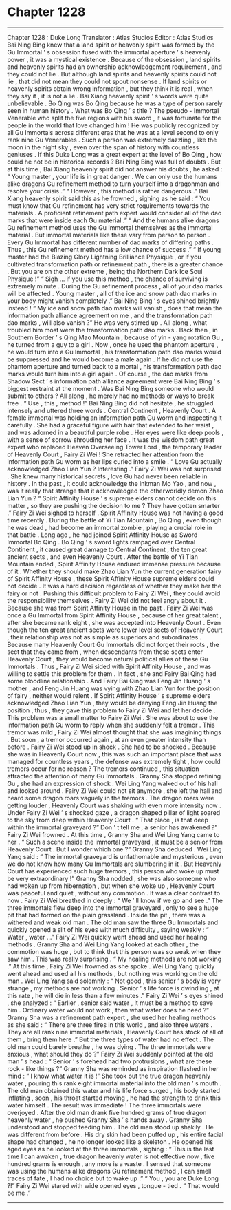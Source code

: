 
# Chapter 1228


---

Chapter 1228 : Duke Long
Translator :
Atlas Studios
Editor :
Atlas Studios
Bai Ning Bing knew that a land spirit or heavenly spirit was formed by the Gu Immortal ’ s obsession fused with the immortal aperture ’ s heavenly power , it was a mystical existence .
Because of the obsession , land spirits and heavenly spirits had an ownership acknowledgement requirement , and they could not lie .
But although land spirits and heavenly spirits could not lie , that did not mean they could not spout nonsense .
If land spirits or heavenly spirits obtain wrong information , but they think it is real , when they say it , it is not a lie .
Bai Xiang heavenly spirit ’ s words were quite unbelievable .
Bo Qing was Bo Qing because he was a type of person rarely seen in human history .
What was Bo Qing ’ s title ?
The pseudo - Immortal Venerable who split the five regions with his sword , it was fortunate for the people in the world that love changed him !
He was publicly recognized by all Gu Immortals across different eras that he was at a level second to only rank nine Gu Venerables .
Such a person was extremely dazzling , like the moon in the night sky , even over the span of history with countless geniuses . If this Duke Long was a great expert at the level of Bo Qing , how could he not be in historical records ?
Bai Ning Bing was full of doubts .
But at this time , Bai Xiang heavenly spirit did not answer his doubts , he asked : “ Young master , your life is in great danger . We can only use the humans alike dragons Gu refinement method to turn yourself into a dragonman and resolve your crisis .”
“ However , this method is rather dangerous .”
Bai Xiang heavenly spirit said this as he frowned , sighing as he said : “ You must know that Gu refinement has very strict requirements towards the materials . A proficient refinement path expert would consider all of the dao marks that were inside each Gu material .”
“ And the humans alike dragons Gu refinement method uses the Gu Immortal themselves as the immortal material . But immortal materials like these vary from person to person . Every Gu Immortal has different number of dao marks of differing paths . Thus , this Gu refinement method has a low chance of success .”
“ If young master had the Blazing Glory Lightning Brilliance Physique , or if you cultivated transformation path or refinement path , there is a greater chance . But you are on the other extreme , being the Northern Dark Ice Soul Physique !”
“ Sigh … if you use this method , the chance of surviving is extremely minute . During the Gu refinement process , all of your dao marks will be affected . Young master , all of the ice and snow path dao marks in your body might vanish completely .”
Bai Ning Bing ’ s eyes shined brightly instead !
“ My ice and snow path dao marks will vanish , does that mean the information path alliance agreement on me , and the transformation path dao marks , will also vanish ?”
He was very stirred up .
All along , what troubled him most were the transformation path dao marks .
Back then , in Southern Border ’ s Qing Mao Mountain , because of yin - yang rotation Gu , he turned from a guy to a girl . Now , once he used the phantom aperture , he would turn into a Gu Immortal , his transformation path dao marks would be suppressed and he would become a male again . If he did not use the phantom aperture and turned back to a mortal , his transformation path dao marks would turn him into a girl again .
Of course , the dao marks from Shadow Sect ’ s information path alliance agreement were Bai Ning Bing ’ s biggest restraint at the moment .
Was Bai Ning Bing someone who would submit to others ?
All along , he merely had no methods or ways to break free .
“ Use , this , method !” Bai Ning Bing did not hesitate , he struggled intensely and uttered three words .
Central Continent , Heavenly Court .
A female immortal was holding an information path Gu worm and inspecting it carefully .
She had a graceful figure with hair that extended to her waist , and was adorned in a beautiful purple robe . Her eyes were like deep pools , with a sense of sorrow shrouding her face .
It was the wisdom path great expert who replaced Heaven Overseeing Tower Lord , the temporary leader of Heavenly Court , Fairy Zi Wei !
She retracted her attention from the information path Gu worm as her lips curled into a smile .
“ Love Gu actually acknowledged Zhao Lian Yun ? Interesting .”
Fairy Zi Wei was not surprised .
She knew many historical secrets , love Gu had never been reliable in history . In the past , it could acknowledge the inkman Mo Yao , and now , was it really that strange that it acknowledged the otherworldly demon Zhao Lian Yun ?
“ Spirit Affinity House ’ s supreme elders cannot decide on this matter , so they are pushing the decision to me ? They have gotten smarter .”
Fairy Zi Wei sighed to herself .
Spirit Affinity House was not having a good time recently .
During the battle of Yi Tian Mountain , Bo Qing , even though he was dead , had become an immortal zombie , playing a crucial role in that battle . Long ago , he had joined Spirit Affinity House as Sword Immortal Bo Qing . Bo Qing ’ s sword lights rampaged over Central Continent , it caused great damage to Central Continent , the ten great ancient sects , and even Heavenly Court . After the battle of Yi Tian Mountain ended , Spirit Affinity House endured immense pressure because of it .
Whether they should make Zhao Lian Yun the current generation fairy of Spirit Affinity House , these Spirit Affinity House supreme elders could not decide . It was a hard decision regardless of whether they make her the fairy or not .
Pushing this difficult problem to Fairy Zi Wei , they could avoid the responsibility themselves .
Fairy Zi Wei did not feel angry about it .
Because she was from Spirit Affinity House in the past .
Fairy Zi Wei was once a Gu Immortal from Spirit Affinity House , because of her great talent , after she became rank eight , she was accepted into Heavenly Court .
Even though the ten great ancient sects were lower level sects of Heavenly Court , their relationship was not as simple as superiors and subordinates .
Because many Heavenly Court Gu Immortals did not forget their roots , the sect that they came from , when descendants from these sects enter Heavenly Court , they would become natural political allies of these Gu Immortals .
Thus , Fairy Zi Wei sided with Spirit Affinity House , and was willing to settle this problem for them .
In fact , she and Fairy Bai Qing had some bloodline relationship .
And Fairy Bai Qing was Feng Jin Huang ’ s mother , and Feng Jin Huang was vying with Zhao Lian Yun for the position of fairy , neither would relent .
If Spirit Affinity House ’ s supreme elders acknowledged Zhao Lian Yun , they would be denying Feng Jin Huang the position , thus , they gave this problem to Fairy Zi Wei and let her decide .
This problem was a small matter to Fairy Zi Wei .
She was about to use the information path Gu worm to reply when she suddenly felt a tremor .
This tremor was mild , Fairy Zi Wei almost thought that she was imagining things .
But soon , a tremor occurred again , at an even greater intensity than before .
Fairy Zi Wei stood up in shock .
She had to be shocked .
Because she was in Heavenly Court now , this was such an important place that was managed for countless years , the defense was extremely tight , how could tremors occur for no reason ?
The tremors continued , this situation attracted the attention of many Gu Immortals .
Granny Sha stopped refining Gu , she had an expression of shock .
Wei Ling Yang walked out of his hall and looked around .
Fairy Zi Wei could not sit anymore , she left the hall and heard some dragon roars vaguely in the tremors .
The dragon roars were getting louder , Heavenly Court was shaking with even more intensity now .
Under Fairy Zi Wei ’ s shocked gaze , a dragon shaped pillar of light soared to the sky from deep within Heavenly Court .
“ That place , is that deep within the immortal graveyard ?” Don ’ t tell me , a senior has awakened ?” Fairy Zi Wei frowned .
At this time , Granny Sha and Wei Ling Yang came to her .
“ Such a scene inside the immortal graveyard , it must be a senior from Heavenly Court . But I wonder which one ?” Granny Sha deduced .
Wei Ling Yang said : “ The immortal graveyard is unfathomable and mysterious , even we do not know how many Gu Immortals are slumbering in it . But Heavenly Court has experienced such huge tremors , this person who woke up must be very extraordinary !”
Granny Sha nodded , she was also someone who had woken up from hibernation , but when she woke up , Heavenly Court was peaceful and quiet , without any commotion . It was a clear contrast to now .
Fairy Zi Wei breathed in deeply : “ We ’ ll know if we go and see .”
The three immortals flew deep into the immortal graveyard , only to see a huge pit that had formed on the plain grassland .
Inside the pit , there was a withered and weak old man .
The old man saw the three Gu Immortals and quickly opened a slit of his eyes with much difficulty , saying weakly : “ Water , water …”
Fairy Zi Wei quickly went ahead and used her healing methods .
Granny Sha and Wei Ling Yang looked at each other , the commotion was huge , but to think that this person was so weak when they saw him .
This was really surprising .
“ My healing methods are not working .” At this time , Fairy Zi Wei frowned as she spoke .
Wei Ling Yang quickly went ahead and used all his methods , but nothing was working on the old man .
Wei Ling Yang said solemnly : “ Not good , this senior ’ s body is very strange , my methods are not working . Senior ’ s life force is dwindling , at this rate , he will die in less than a few minutes .”
Fairy Zi Wei ’ s eyes shined , she analyzed : “ Earlier , senior said water , it must be a method to save him . Ordinary water would not work , then what water does he need ?”
Granny Sha was a refinement path expert , she used her healing methods as she said : “ There are three fires in this world , and also three waters . They are all rank nine immortal materials , Heavenly Court has stock of all of them , bring them here .”
But the three types of water had no effect .
The old man could barely breathe , he was dying .
The three immortals were anxious , what should they do ?”
Fairy Zi Wei suddenly pointed at the old man ’ s head : “ Senior ’ s forehead had two protrusions , what are these rock - like things ?”
Granny Sha was reminded as inspiration flashed in her mind : “ I know what water it is !”
She took out the true dragon heavenly water , pouring this rank eight immortal material into the old man ’ s mouth .
The old man obtained this water and his life force surged , his body started inflating , soon , his throat started moving , he had the strength to drink this water himself .
The result was immediate !
The three immortals were overjoyed .
After the old man drank five hundred grams of true dragon heavenly water , he pushed Granny Sha ’ s hands away .
Granny Sha understood and stopped feeding him .
The old man stood up shakily .
He was different from before .
His dry skin had been puffed up , his entire facial shape had changed , he no longer looked like a skeleton .
He opened his aged eyes as he looked at the three immortals , sighing : “ This is the last time I can awaken , true dragon heavenly water is not effective now , five hundred grams is enough , any more is a waste . I sensed that someone was using the humans alike dragons Gu refinement method , I can smell traces of fate , I had no choice but to wake up .”
“ You , you are Duke Long ?!” Fairy Zi Wei stared with wide opened eyes , tongue - tied .
“ That would be me .”

---

